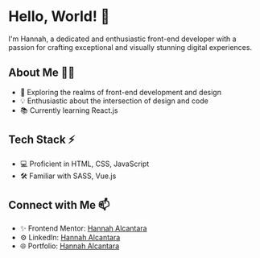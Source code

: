 # Hello, World! 👋

I'm Hannah, a dedicated and enthusiastic front-end developer with a passion for crafting exceptional and visually stunning digital experiences.

## About Me 👩‍💻

- 🚀 Exploring the realms of front-end development and design
- 💡 Enthusiastic about the intersection of design and code
- 📚 Currently learning React.js

## Tech Stack ⚡

- 💻 Proficient in HTML, CSS, JavaScript
- 🛠️ Familiar with SASS, Vue.js

<!--
## Projects 🚀

Here are some projects I'm proud of:

1. [Ocean Construction](https://oceangroupca.com/) - a live website with HTML, CSS, MaterializeCSS & JS.
2. [Notification Page](link-to-project-2) - Brief description.
3. [Project Name 3](link-to-project-3) - Brief description.
-->

## Connect with Me 📫

- ✨ Frontend Mentor: [Hannah Alcantara](https://www.frontendmentor.io/profile/hannah-alcantara)
- ⚙️ LinkedIn: [Hannah Alcantara](www.linkedin.com/in/hannah-alcantara)
- 🌐 Portfolio: [Hannah Alcantara](https://hannah-alcantara.github.io/personal-portfolio/)
<!-- - 📫 Gmail: hannah.alcantara14@gmail.com-->
